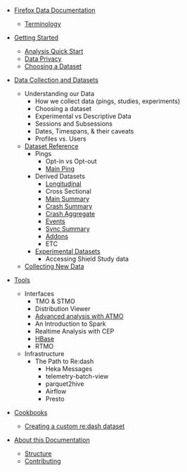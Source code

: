 * [Firefox Data Documentation](introduction.md)
  * [Terminology](concepts/terminology.md)
* [Getting Started](concepts/getting_started.md)
  * [Analysis Quick Start](concepts/analysis_intro.adoc)
  * [Data Privacy](/concepts/data_privacy.md)
  * [Choosing a Dataset](concepts/choosing_a_dataset.md)
* [Data Collection and Datasets](datasets/README.adoc)
  * Understanding our Data
    * How we collect data (pings, studies, experiments)
    * Choosing a dataset
    * Experimental vs Descriptive Data
    * Sessions and Subsessions
    * Dates, Timespans, & their caveats
    * Profiles vs. Users
  * [Dataset Reference](datasets/reference.md)
    * Pings
      * Opt-in vs Opt-out
      * [Main Ping](concepts/main_ping_intro.md)
    * Derived Datasets
      * [Longitudinal](datasets/longitudinal/Longitudinal.md)
      * Cross Sectional
      * [Main Summary](datasets/main_summary/MainSummary.md)
      * [Crash Summary](datasets/crash_summary/CrashSummary.md)
      * [Crash Aggregate](datasets/crash_aggregate/CrashAggregateView.md)
      * [Events](datasets/events/Events.md)
      * [Sync Summary](datasets/sync_summary/SyncSummary.md)
      * [Addons](datasets/addons/Addons.md)
      * ETC
    * [Experimental Datasets](concepts/experiment_intro.adoc)
      * Accessing Shield Study data
  * [Collecting New Data](datasets/new_data.md)
* [Tools](tools/README.adoc)
  * Interfaces
    * TMO & STMO
    * Distribution Viewer
    * [Advanced analysis with ATMO](concepts/advanced_analysis_with_atmo.adoc)
    * An Introduction to Spark
    * Realtime Analysis with CEP
    * [HBase](tools/hbase.md)
    * RTMO
  * Infrastructure
    * The Path to Re:dash
      * Heka Messages
      * telemetry-batch-view
      * parquet2hive
      * Airflow
      * Presto
* [Cookbooks](cookbooks/README.adoc)
  * [Creating a custom re:dash dataset](cookbooks/create_a_dataset.adoc)


* [About this Documentation](meta/README.md)
  * [Structure](meta/structure.md)
  * [Contributing](meta/contributing.md)

